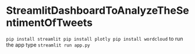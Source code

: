 # StreamlitDashboardToAnalyzeTheSentimentOfTweets
`pip install streamlit
pip install plotly
pip install wordcloud`
to run the app type
`streamlit run app.py`
